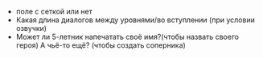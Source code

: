 - поле с сеткой или нет
- Какая длина диалогов между уровнями/во вступлении (при условии озвучки)
- Может ли 5-летник напечатать своё имя?(чтобы назвать своего героя) А чьё-то ещё? (чтобы создать соперника)